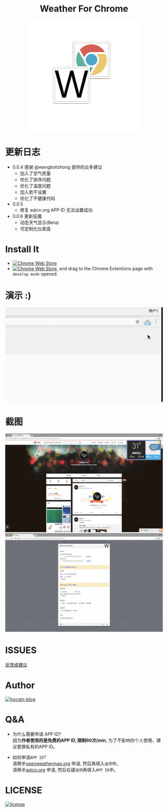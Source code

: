 <h1 align="center">Weather For Chrome</h1>
<p align="center"><img src="screenshots/weather-chrome.png"/></p>

# 更新日志
- 0.0.4 感谢 @wangbolizhong 提供的众多建议
    - 加入了空气质量
    - 优化了排序问题
    - 优化了温度问题
    - 加入若干设置
    - 优化了不健康代码
- 0.0.5 
    - 修复 aqicn.org APP ID 无法设置成功
- 0.0.6 更新狂魔
    - 动态天气显示(Beta)
    - 可定制化仪表盘 

# Install It
- [![Chrome Web Store](https://img.shields.io/badge/Chrome%20Web%20Store-v0.0.6-brightgreen.svg)](https://chrome.google.com/webstore/detail/weather/ibieofighcnndjcjchdahdiacjpmkhgf)
- [![Chrome Web Store](https://img.shields.io/badge/Dowloads-561%20KB-brightgreen.svg)](build/WearthForChrome.crx), and drag to the Chrome Extentions page with `develop mode` opened.

# 演示 :)
![演示](screenshots/0-0-3.gif)

# 截图
![演示1](screenshots/2.png)
![演示2](screenshots/option.png)

# ISSUES
[反馈或建议](https://github.com/hocgin/WeatherForChrome/issues/new)

# Author
[![hocgin-blog](https://img.shields.io/badge/hocgin-blog-blue.svg)](http://hocg.in)

# Q&A
- 为什么需要申请 APP ID?  
因为**作者使用的是免费的APP ID, 限制60次/min**, 为了不影响你个人使用，建议更换私有的APP ID。

- 如何申请`APP ID`?  
请移步[openweathermap.org](https://home.openweathermap.org/api_keys) 申请, 然后再填入`选项`中。  
请移步[aqicn.org](http://aqicn.org/data-platform/token/#/) 申请, 然后右键`选项`再填入`APP ID`中。

# LICENSE
[![license](https://img.shields.io/github/license/mashape/apistatus.svg?style=flat-square)](/LICENSE)
